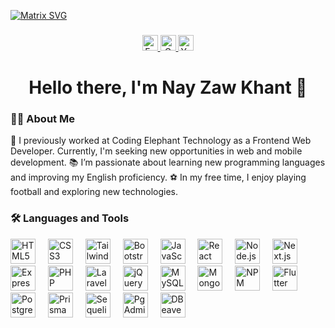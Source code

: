 

[![Matrix SVG](https://raw.githubusercontent.com/rodrigograca31/rodrigograca31/master/matrix.svg)](#)

###
<div align="center"> <a href="https://www.facebook.com/profile.php?id=100080440676727" target="_blank"> <img src="https://img.shields.io/static/v1?message=Facebook&logo=facebook&label=&color=1877F2&logoColor=white&labelColor=&style=for-the-badge" height="25" alt="Facebook logo" /> </a> <a href="mailto:nnayzawkhant@gmail.com" target="_blank"> <img src="https://img.shields.io/static/v1?message=Gmail&logo=gmail&label=&color=D14836&logoColor=white&labelColor=&style=for-the-badge" height="25" alt="Gmail logo" /> </a> <a href="https://www.youtube.com/" target="_blank"> <img src="https://img.shields.io/static/v1?message=YouTube&logo=youtube&label=&color=FF0000&logoColor=white&labelColor=&style=for-the-badge" height="25" alt="YouTube logo" /> </a> </div> <h1 align="center">Hello there, I'm Nay Zaw Khant 👋</h1> <h3 align="left">👨‍💻 About Me</h3>
🔭 I previously worked at Coding Elephant Technology as a Frontend Web Developer. Currently, I'm seeking new opportunities in web and mobile development.
📚 I’m passionate about learning new programming languages and improving my English proficiency.
⚽ In my free time, I enjoy playing football and exploring new technologies.
<h3 align="left">🛠 Languages and Tools</h3> <div align="left"> <img src="https://cdn.jsdelivr.net/gh/devicons/devicon/icons/html5/html5-original.svg" height="40" alt="HTML5 logo" /> <img width="12" /> <img src="https://cdn.jsdelivr.net/gh/devicons/devicon/icons/css3/css3-original.svg" height="40" alt="CSS3 logo" /> <img width="12" /> <img src="https://cdn.jsdelivr.net/gh/devicons/devicon/icons/tailwindcss/tailwindcss-original-wordmark.svg" height="40" alt="Tailwind CSS logo" /> <img width="12" /> <img src="https://cdn.jsdelivr.net/gh/devicons/devicon/icons/bootstrap/bootstrap-original.svg" height="40" alt="Bootstrap logo" /> <img width="12" /> <img src="https://cdn.jsdelivr.net/gh/devicons/devicon/icons/javascript/javascript-original.svg" height="40" alt="JavaScript logo" /> <img width="12" /> <img src="https://cdn.jsdelivr.net/gh/devicons/devicon/icons/react/react-original.svg" height="40" alt="React logo" /> <img width="12" /> <img src="https://cdn.jsdelivr.net/gh/devicons/devicon/icons/nodejs/nodejs-original.svg" height="40" alt="Node.js logo" /> <img width="12" /> <img src="https://cdn.jsdelivr.net/gh/devicons/devicon/icons/nextjs/nextjs-original.svg" height="40" alt="Next.js logo" /> <img width="12" /> <img src="https://cdn.jsdelivr.net/gh/devicons/devicon/icons/express/express-original.svg" height="40" alt="Express.js logo" /> <img width="12" /> <img src="https://cdn.jsdelivr.net/gh/devicons/devicon/icons/php/php-original.svg" height="40" alt="PHP logo" /> <img width="12" /> <img src="https://cdn.jsdelivr.net/gh/devicons/devicon/icons/laravel/laravel-plain.svg" height="40" alt="Laravel logo" /> <img width="12" /> <img src="https://cdn.jsdelivr.net/gh/devicons/devicon/icons/jquery/jquery-original.svg" height="40" alt="jQuery logo" /> <img width="12" /> <img src="https://cdn.jsdelivr.net/gh/devicons/devicon/icons/mysql/mysql-original.svg" height="40" alt="MySQL logo" /> <img width="12" /> <img src="https://cdn.jsdelivr.net/gh/devicons/devicon/icons/mongodb/mongodb-original.svg" height="40" alt="MongoDB logo" /> <img width="12" /> <img src="https://cdn.jsdelivr.net/gh/devicons/devicon/icons/npm/npm-original-wordmark.svg" height="40" alt="NPM logo" /> <img width="12" /> <img src="https://cdn.jsdelivr.net/gh/devicons/devicon/icons/flutter/flutter-original.svg" height="40" alt="Flutter logo" /> <img width="12" /> <img src="https://cdn.jsdelivr.net/gh/devicons/devicon/icons/postgresql/postgresql-original.svg" height="40" alt="PostgreSQL logo" /> <img width="12" /> <img src="https://cdn.jsdelivr.net/gh/devicons/devicon/icons/prisma/prisma-original.svg" height="40" alt="Prisma logo" /> <img width="12" /> <img src="https://cdn.jsdelivr.net/gh/devicons/devicon/icons/sequelize/sequelize-original.svg" height="40" alt="Sequelize logo" /> <img width="12" /> <img src="https://cdn.jsdelivr.net/gh/devicons/devicon/icons/pgadmin/pgadmin-original.svg" height="40" alt="PgAdmin logo" /> <img width="12" /> <img src="https://cdn.jsdelivr.net/gh/devicons/devicon/icons/dbeaver/dbeaver-original.svg" height="40" alt="DBeaver logo" /> </div>
